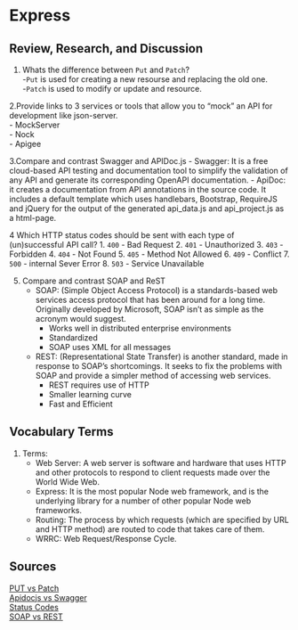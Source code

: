 # Express

## Review, Research, and Discussion

   1. Whats the difference between `Put` and `Patch`?  
        -`Put` is used for creating a new resourse and replacing the old one.  
        -`Patch` is used to modify or update and resource.  
        
   2.Provide links to 3 services or tools that allow you to “mock” an API for development like json-server.   
     - MockServer  
     - Nock  
     - Apigee
        
   3.Compare and contrast Swagger and APIDoc.js 
        - Swagger: It is a free cloud-based API testing and documentation tool to simplify the validation of any API and generate its corresponding OpenAPI documentation.
        - ApiDoc: it creates a documentation from API annotations in the source code. It includes a default template which uses handlebars, Bootstrap, RequireJS and jQuery for the output of the generated api_data.js and api_project.js as a html-page.  
        
   4 Which HTTP status codes should be sent with each type of (un)successful API call?
        1. `400` - Bad Request
        2. `401` - Unauthorized
        3. `403` - Forbidden
        4. `404` - Not Found
        5. `405` - Method Not Allowed
        6. `409` - Conflict 
        7. `500` - internal Sever Error
        8. `503` - Service Unavailable
        
   5. Compare and contrast SOAP and ReST
        - SOAP: (Simple Object Access Protocol) is a standards-based web services access protocol that has been around for a long time. Originally developed by Microsoft, SOAP isn’t as simple as the acronym would suggest.
            - Works well in distributed enterprise environments
            - Standardized
            - SOAP uses XML for all messages
        - REST: (Representational State Transfer) is another standard, made in response to SOAP’s shortcomings. It seeks to fix the problems with SOAP and provide a simpler method of accessing web services.
            - REST requires use of HTTP
            - Smaller learning curve
            - Fast and Efficient
 
## Vocabulary Terms

   1. Terms:
        - Web Server: A web server is software and hardware that uses HTTP and other protocols to respond to client requests made over the World Wide Web.
        - Express: It is the most popular Node web framework, and is the underlying library for a number of other popular Node web frameworks.
        - Routing: The process by which requests (which are specified by URL and HTTP method) are routed to code that takes care of them.
        - WRRC: Web Request/Response Cycle.


## Sources
   [PUT vs Patch](https://www.geeksforgeeks.org/difference-between-put-and-patch-request/)  
   [Apidocjs vs Swagger](https://stackshare.io/stackups/apidocjs-vs-swagger-inspector)  
   [Status Codes](https://documentation.commvault.com/11.24/essential/45599_rest_api_response_codes_and_statuses.html)  
   [SOAP vs REST](https://smartbear.com/blog/soap-vs-rest-whats-the-difference/)
